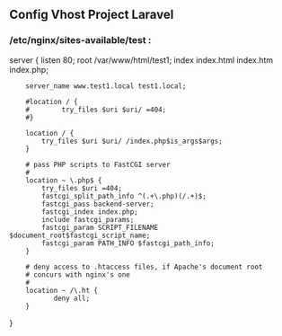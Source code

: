 ## Config Vhost Project Laravel
### /etc/nginx/sites-available/test :

server {
        listen 80;
        root /var/www/html/test1;
        index index.html index.htm index.php;

        server_name www.test1.local test1.local;

        #location / {
        #        try_files $uri $uri/ =404;
        #}

        location / {
            try_files $uri $uri/ /index.php$is_args$args;
        }

        # pass PHP scripts to FastCGI server
        #
        location ~ \.php$ {
            try_files $uri =404;
            fastcgi_split_path_info ^(.+\.php)(/.+)$;
            fastcgi_pass backend-server;
            fastcgi_index index.php;
            include fastcgi_params;
            fastcgi_param SCRIPT_FILENAME $document_root$fastcgi_script_name;
            fastcgi_param PATH_INFO $fastcgi_path_info;
        }

        # deny access to .htaccess files, if Apache's document root
        # concurs with nginx's one
        #
        location ~ /\.ht {
               deny all;
        }
}
